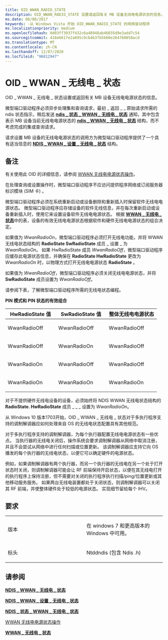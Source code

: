 ```yaml
---
title: OID_WWAN_RADIO_STATE
description: OID_WWAN_RADIO_STATE 设置或返回有关 MB 设备无线电电源状态的信息。
ms.date: 08/08/2017
keywords: -从 Windows Vista 开始 OID_WWAN_RADIO_STATE 的网络驱动程序
ms.localizationpriority: medium
ms.openlocfilehash: 0d03ff3937f432c6a48948ab46035d9e3add7c54
ms.sourcegitcommit: 418e6617e2a695c9cb4b37b5b60e264760858acd
ms.translationtype: MT
ms.contentlocale: zh-CN
ms.lasthandoff: 12/07/2020
ms.locfileid: "96812947"
---
```

# <a name="oid_wwan_radio_state"></a>OID \_ WWAN \_ 无线电 \_ 状态


OID \_ WWAN \_ 无线电 \_ 状态设置或返回有关 MB 设备无线电电源状态的信息。

微型端口驱动程序必须异步处理集和查询请求，最初 \_ 返回 \_ \_ 原始请求所需的 ndis 状态指示，稍后发送 [**ndis \_ 状态 \_ WWAN \_ 无线电 \_ 状态**](ndis-status-wwan-radio-state.md) 通知，其中包含表示 MB 设备当前无线电电源状态的 [**ndis \_ WWAN \_ 无线电 \_ 状态**](/windows-hardware/drivers/ddi/ndiswwan/ns-ndiswwan-_ndis_wwan_radio_state) 结构，而不考虑完成的集或查询请求。

请求设置 MB 设备的无线电电源状态的调用方为微型端口驱动程序提供了一个具有适当信息的 [**NDIS \_ WWAN \_ 设置 \_ 无线电 \_ 状态**](/windows-hardware/drivers/ddi/ndiswwan/ns-ndiswwan-_ndis_wwan_set_radio_state) 结构。

<a name="remarks"></a>备注
-------

有关使用此 OID 的详细信息，请参阅 [WWAN 无线电电源状态操作](./mb-radio-power-state-operations.md)。

在处理查询或设置操作时，微型端口驱动程序不应访问提供程序网络或订阅服务器标识模块 (SIM 卡) 。

微型端口驱动程序必须在系统重新启动或设备删除和重新插入时保留软件无线电电源状态。 微型端口驱动程序应存储设备的软件无线信息，并在每次重新启动或设备重新插入时，使用它来设置设备软件无线电电源状态。 根据 [**WWAN \_ 无线电 \_ 状态**](/windows-hardware/drivers/ddi/wwan/ns-wwan-_wwan_radio_state)中的表，设备的有效无线电电源状态根据软件和硬件无线电电源状态的组合决定。

如果值为 *WwanRadioOn*，微型端口驱动程序必须打开无线电功能，并将 WWAN 无线电状态结构的 **RadioState SwRadioState** 成员 \_ 设置 \_ 为 *WwanRadioOn*。 如果 HwRadioState 成员 *WwanRadioOff*，微型端口驱动程序应缓存此电源状态信息，并确保在 **RadioState HwRadioState** 更改为 *WwanRadioOn* 时，以物理方式打开无线电电源状态 **RadioState** 。

如果值为 *WwanRadioOff*，微型端口驱动程序必须关闭无线电电源状态，并将 **SwRadioState** 成员设置为 *WwanRadioOff*。

请参阅下表，了解微型端口驱动程序所需的无线电状态编程。

**PIN 模式和 PIN 状态的有效组合**

<table>
<colgroup>
<col width="33%" />
<col width="33%" />
<col width="33%" />
</colgroup>
<thead>
<tr class="header">
<th>HwRadioState 值</th>
<th>SwRadioState 值</th>
<th>整体无线电电源状态</th>
</tr>
</thead>
<tbody>
<tr class="odd">
<td><p>WwanRadioOff</p></td>
<td><p>WwanRadioOff</p></td>
<td><p>WwanRadioOff</p></td>
</tr>
<tr class="even">
<td><p>WwanRadioOff</p></td>
<td><p>WwanRadioOn</p></td>
<td><p>WwanRadioOff</p></td>
</tr>
<tr class="odd">
<td><p>WwanRadioOn</p></td>
<td><p>WwanRadioOff</p></td>
<td><p>WwanRadioOff</p></td>
</tr>
<tr class="even">
<td><p>WwanRadioOn</p></td>
<td><p>WwanRadioOn</p></td>
<td><p>WwanRadioOn</p></td>
</tr>
</tbody>
</table>

 

对于不提供硬件无线电设备的设备，必须始终将 NDIS WWAN 无线电状态结构的 **RadioState. HwRadioState** 成员 \_ \_ \_ 设置为 *WwanRadioOn*。

从 Windows 10 版本1703开始，OID \_ WWAN \_ 无线电 \_ 状态对于多执行程序支持的调制解调器应如何处理来自 OS 的无线电状态配置具有其他规范。

对于多执行程序支持的调制解调器，为每个执行器配置无线电电源状态有一些优点。 当执行器的无线电关闭后，操作系统会要求调制解调器从网络中取消注册，并且不会尝试从网络中进行任何扫描或位置更新。 该调制解调器应支持它向 OS 播发的每个执行器的无线电状态，以便它可以确定硬件的电源状态。

例如，如果调制解调器有两个执行器，而另一个执行器的无线电在另一个处于打开状态时关闭，则调制解调器可能会让 RF 前端保持开启状态，以便在其无线电打开的执行程序上保持注册，但不需要对关闭的执行程序执行扫描/ping/位置更新或其他移动服务服务。 如果两台无线电装置都处于关闭状态，则调制解调器可以关闭其 RF 前端，并使整体硬件处于较低的电源状态。 实现细节留给每个 IHV。

<a name="requirements"></a>要求
------------

<table>
<colgroup>
<col width="50%" />
<col width="50%" />
</colgroup>
<tbody>
<tr class="odd">
<td><p>版本</p></td>
<td><p>在 windows 7 和更高版本的 Windows 中可用。</p></td>
</tr>
<tr class="even">
<td><p>标头</p></td>
<td>Ntddndis (包含 Ndis .h) </td>
</tr>
</tbody>
</table>

## <a name="see-also"></a>请参阅


[**NDIS \_ WWAN \_ 无线电 \_ 状态**](/windows-hardware/drivers/ddi/ndiswwan/ns-ndiswwan-_ndis_wwan_radio_state)

[**NDIS \_ WWAN \_ 设置 \_ 无线电 \_ 状态**](/windows-hardware/drivers/ddi/ndiswwan/ns-ndiswwan-_ndis_wwan_set_radio_state)

[**NDIS \_ 状态 \_ WWAN \_ 无线电 \_ 状态**](ndis-status-wwan-radio-state.md)

[WWAN 无线电电源状态操作](./mb-radio-power-state-operations.md)

[**WWAN \_ 无线电 \_ 状态**](/windows-hardware/drivers/ddi/wwan/ns-wwan-_wwan_radio_state)

 

